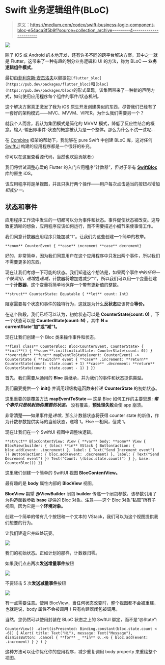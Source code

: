 # Swift 业务逻辑组件(BLoC)

> 原文：<https://medium.com/codex/swift-business-logic-component-bloc-e54aca3f5b9f?source=collection_archive---------4----------------------->

![](img/adc7520a559b0afb4abef5a9286e35f0.png)

除了 iOS 或 Android 的本地开发，还有许多不同的跨平台解决方案，其中之一就是 Flutter。这带来了一种有趣的划分业务逻辑和 UI 的方法，称为 BLoC — **业务逻辑组件模式**。

最初由[菲利克斯·安杰洛夫](https://medium.com/u/bd78eebef416?source=post_page-----c22d40f05a56--------------------------------)以颤振包`[flutter_bloc](https://pub.dev/packages/flutter_bloc)`和`[bloc](https://pub.dev/packages/bloc)`的形式呈现，该集团带来了一种新的声明方式，如何使用应用程序每个组件的事件/状态机制。

这个解决方案真正激发了我为 iOS 原生开发创建类似的东西，尽管我们已经有了一套好的架构模式——MVC、MVVM、VIPER。为什么我们需要另一个？

就我个人而言，我认为集团模式是简化的 MVVM 模式，降低了反应性结合的概念。输入-输出即事件-状态的概念被认为是一个整体。那么为什么不试一试呢…

在 [Combine](https://developer.apple.com/documentation/combine) 框架的帮助下，我能够在 pure Swift 中创建 BLoC 库，这对任何 [SwiftUI](https://developer.apple.com/documentation/swiftui/) 构建的应用程序都是一个很好的补充。

你可以在这里查看源代码，当然也欢迎贡献者:)

我们将尝试调整心爱的 Flutter 的入门应用程序“计数器”，但对于带有 [**SwiftBloc**](https://github.com/VictorKachalov/SwiftBloc) 库的原生 iOS。

该应用程序将是单视图，并且只执行两个操作——用户每次点击适当的按钮*时*增加*和*减少*一。*

## 状态和事件

应用程序工作流中发生的一切都可以分为事件和状态。事件促使状态被改变。这导致更清晰的想象，应用程序应该如何运行，而不需要描述小细节来使事情工作。

我们同意计数器应用程序只能加减“1”。让我们为这些创建一个简单的枚举。

```
**enum** CounterEvent { **case** increment **case** decrement}
```

好的，非常简单，因为我们同意用户在这个应用程序中只发出两个事件，所以我们不需要更多的东西。

现在让我们考虑一下可能的状态。我们知道这个想法是，如果两个事件*中的任何一个被调用，递增*或*递减*，计数器将增加或减少“1”。所以我们可以用一个变量创建一个**计数器**，这个变量将简单地保存一个带有更新值的整数。

```
**struct** CounterState: Equatable { **let** count: Int}
```

阻塞需要每个状态和事件的独特行为，这就是为什么**反状态**应该符合**等价。**

在这个阶段，我们已经可以认为，初始状态可以是 **CounterState(count: 0)** ，下一个状态可以是 **CounterState(count: N)** ，其中 **N = currentState“加”或“减”1。**

现在让我们创建一个 Bloc 类来操作事件和状态。

```
**final class** CounterBloc: Bloc<CounterEvent, CounterState> { **init**() { **super**.init(initialState: CounterState(count: 0)) } **override** **func** mapEventToState(event: CounterEvent) -> CounterState { **switch** event { **case** .increment: **return** CounterState(count: state.count + 1) **case** .decrement: **return** CounterState(count: state.count - 1) } }}
```

首先，我们需要从通用的 **Bloc** 类继承，并为我们的事件和状态提供类型。

我们需要提供一个 **init()** 并调用超级构造函数来传递 **CounterState** 的初始状态。

这里重要的是覆盖方法 **mapEventToState —** 这是 Bloc 如何工作的主要思想: ***每个事件只是映射到你需要的状态。*** 没有覆盖，**预处理失败**会使 app 崩溃。

非常清楚——如果事件是*递增*，那么计数器状态将获得 counter state 的新值，作为计数参数提供实际的当前状态，递增 1。Else —相同，但减 1。

现在让我们在一个 SwiftUI 视图中调整块逻辑。

```
**struct** BlocContentView: View { **var** body: **some** View { BlocView(builder: { (bloc) **in** VStack { Button(action: { bloc.add(event: .increment) }, label: { Text("Send Increment event") }) Button(action: { bloc.add(event: .decrement) }, label: { Text("Send Decrement event") }) Text("Count: \(bloc.state.count)") } }, base: CounterBloc()) }}
```

这里我们创建一个简单的 SwiftUI 视图 **BlocContentView。**

最有趣的是 **body** 属性内部的 **BlocView** 视图。

**BlocView** 期望 **@ViewBuilder** 闭包 **builder** 传递一个闭包参数，该参数引用了为构造函数参数 **base** 提供的 Bloc 对象。注意——这个 Bloc 对象“钻取”所有子视图，因为它是一个**环境对象。**

创建一个简单的带有几个按钮和一个文本的 VStack，我们可以为这个视图提供我们想要的行为。

让我们建造它并四处玩耍。

![](img/ed93a3a14c1911fb34cfe3d6a26cd98b.png)

我们的初始状态。正如计划的那样，计数器归零。

如果我们点击两次**发送增量事件**按钮

![](img/c09af607c4b1bdf5637b0e8251b61f61.png)

不要轻击 5 次**发送减量事件**按钮

![](img/10eba29c1e82c46dcf56de4b82f46f00.png)

有一点需要注意。使用 BlocView，当任何状态改变时，整个视图都不会被重建，也就是说，body 属性不会被调用！只有构建器闭包被调用。

当然，您仍然可以使用封装在 BLoC 状态之上的 SwftUI 绑定，而不是“@State”:

```
CounterView() .alert(isPresented: Binding.constant(bloc.state.count < -6)) { Alert( title: Text("Hi"), message: Text("Message"), dismissButton: .cancel { **for** _ **in** 0..<6 { bloc.add(event: .increment) } } ) }
```

这种方法可以让你优化你的应用程序，减少重复调用 body property 来重绘整个视图。